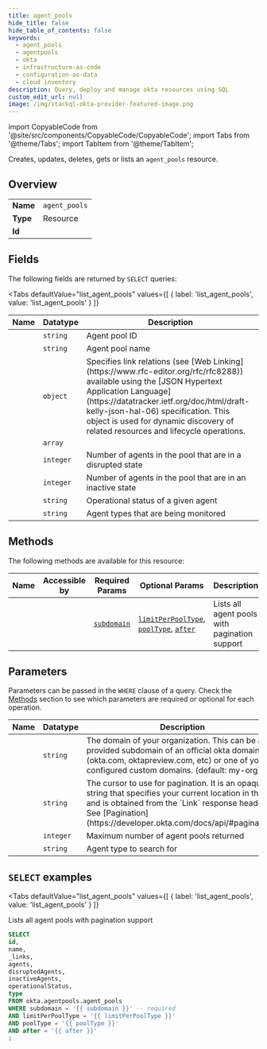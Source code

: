 ```yaml
--- 
title: agent_pools
hide_title: false
hide_table_of_contents: false
keywords:
  - agent_pools
  - agentpools
  - okta
  - infrastructure-as-code
  - configuration-as-data
  - cloud inventory
description: Query, deploy and manage okta resources using SQL
custom_edit_url: null
image: /img/stackql-okta-provider-featured-image.png
---
```


import CopyableCode from '@site/src/components/CopyableCode/CopyableCode';
import Tabs from '@theme/Tabs';
import TabItem from '@theme/TabItem';

Creates, updates, deletes, gets or lists an <code>agent_pools</code> resource.

## Overview
<table><tbody>
<tr><td><b>Name</b></td><td><code>agent_pools</code></td></tr>
<tr><td><b>Type</b></td><td>Resource</td></tr>
<tr><td><b>Id</b></td><td><CopyableCode code="okta.agentpools.agent_pools" /></td></tr>
</tbody></table>

## Fields

The following fields are returned by `SELECT` queries:

<Tabs
    defaultValue="list_agent_pools"
    values={[
        { label: 'list_agent_pools', value: 'list_agent_pools' }
    ]}
>
<TabItem value="list_agent_pools">

<table>
<thead>
    <tr>
    <th>Name</th>
    <th>Datatype</th>
    <th>Description</th>
    </tr>
</thead>
<tbody>
<tr>
    <td><CopyableCode code="id" /></td>
    <td><code>string</code></td>
    <td>Agent pool ID</td>
</tr>
<tr>
    <td><CopyableCode code="name" /></td>
    <td><code>string</code></td>
    <td>Agent pool name</td>
</tr>
<tr>
    <td><CopyableCode code="_links" /></td>
    <td><code>object</code></td>
    <td>Specifies link relations (see [Web Linking](https://www.rfc-editor.org/rfc/rfc8288)) available using the [JSON Hypertext Application Language](https://datatracker.ietf.org/doc/html/draft-kelly-json-hal-06) specification. This object is used for dynamic discovery of related resources and lifecycle operations.</td>
</tr>
<tr>
    <td><CopyableCode code="agents" /></td>
    <td><code>array</code></td>
    <td></td>
</tr>
<tr>
    <td><CopyableCode code="disruptedAgents" /></td>
    <td><code>integer</code></td>
    <td>Number of agents in the pool that are in a disrupted state</td>
</tr>
<tr>
    <td><CopyableCode code="inactiveAgents" /></td>
    <td><code>integer</code></td>
    <td>Number of agents in the pool that are in an inactive state</td>
</tr>
<tr>
    <td><CopyableCode code="operationalStatus" /></td>
    <td><code>string</code></td>
    <td>Operational status of a given agent</td>
</tr>
<tr>
    <td><CopyableCode code="type" /></td>
    <td><code>string</code></td>
    <td>Agent types that are being monitored</td>
</tr>
</tbody>
</table>
</TabItem>
</Tabs>

## Methods

The following methods are available for this resource:

<table>
<thead>
    <tr>
    <th>Name</th>
    <th>Accessible by</th>
    <th>Required Params</th>
    <th>Optional Params</th>
    <th>Description</th>
    </tr>
</thead>
<tbody>
<tr>
    <td><a href="#list_agent_pools"><CopyableCode code="list_agent_pools" /></a></td>
    <td><CopyableCode code="select" /></td>
    <td><a href="#parameter-subdomain"><code>subdomain</code></a></td>
    <td><a href="#parameter-limitPerPoolType"><code>limitPerPoolType</code></a>, <a href="#parameter-poolType"><code>poolType</code></a>, <a href="#parameter-after"><code>after</code></a></td>
    <td>Lists all agent pools with pagination support</td>
</tr>
</tbody>
</table>

## Parameters

Parameters can be passed in the `WHERE` clause of a query. Check the [Methods](#methods) section to see which parameters are required or optional for each operation.

<table>
<thead>
    <tr>
    <th>Name</th>
    <th>Datatype</th>
    <th>Description</th>
    </tr>
</thead>
<tbody>
<tr id="parameter-subdomain">
    <td><CopyableCode code="subdomain" /></td>
    <td><code>string</code></td>
    <td>The domain of your organization. This can be a provided subdomain of an official okta domain (okta.com, oktapreview.com, etc) or one of your configured custom domains. (default: my-org)</td>
</tr>
<tr id="parameter-after">
    <td><CopyableCode code="after" /></td>
    <td><code>string</code></td>
    <td>The cursor to use for pagination. It is an opaque string that specifies your current location in the list and is obtained from the `Link` response header. See [Pagination](https://developer.okta.com/docs/api/#pagination).</td>
</tr>
<tr id="parameter-limitPerPoolType">
    <td><CopyableCode code="limitPerPoolType" /></td>
    <td><code>integer</code></td>
    <td>Maximum number of agent pools returned</td>
</tr>
<tr id="parameter-poolType">
    <td><CopyableCode code="poolType" /></td>
    <td><code>string</code></td>
    <td>Agent type to search for</td>
</tr>
</tbody>
</table>

## `SELECT` examples

<Tabs
    defaultValue="list_agent_pools"
    values={[
        { label: 'list_agent_pools', value: 'list_agent_pools' }
    ]}
>
<TabItem value="list_agent_pools">

Lists all agent pools with pagination support

```sql
SELECT
id,
name,
_links,
agents,
disruptedAgents,
inactiveAgents,
operationalStatus,
type
FROM okta.agentpools.agent_pools
WHERE subdomain = '{{ subdomain }}' -- required
AND limitPerPoolType = '{{ limitPerPoolType }}'
AND poolType = '{{ poolType }}'
AND after = '{{ after }}'
;
```
</TabItem>
</Tabs>
